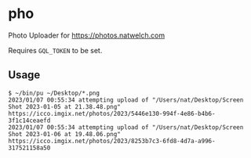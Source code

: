 # pho

Photo Uploader for https://photos.natwelch.com

Requires `GQL_TOKEN` to be set.

## Usage

```
$ ~/bin/pu ~/Desktop/*.png
2023/01/07 00:55:34 attempting upload of "/Users/nat/Desktop/Screen Shot 2023-01-05 at 21.38.48.png"
https://icco.imgix.net/photos/2023/5446e130-994f-4e86-b4b6-3f1c14ceaefd
2023/01/07 00:55:34 attempting upload of "/Users/nat/Desktop/Screen Shot 2023-01-06 at 19.48.06.png"
https://icco.imgix.net/photos/2023/8253b7c3-6fd8-4d7a-a996-317521158a50
```
